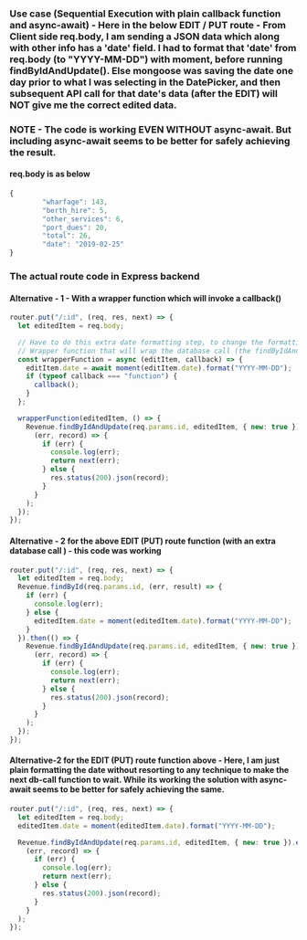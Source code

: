 ### Use case (Sequential Execution with plain callback function and async-await) - Here in the below EDIT / PUT route - From Client side req.body, I am sending a JSON data which along with other info has a 'date' field. I had to format that 'date' from req.body (to "YYYY-MM-DD") with moment, before running findByIdAndUpdate(). Else mongoose was saving the date one day prior to what I was selecting in the DatePicker, and then subsequent API call for that date's data (after the EDIT) will NOT give me the correct edited data.

### NOTE - The code is working EVEN WITHOUT async-await. But including async-await seems to be better for safely achieving the result.

#### req.body is as below

```js
{
        "wharfage": 143,
        "berth_hire": 5,
        "other_services": 6,
        "port_dues": 20,
        "total": 26,
        "date": "2019-02-25"
}
```

### The actual route code in Express backend

#### Alternative - 1 - With a wrapper function which will invoke a callback()

```js
router.put("/:id", (req, res, next) => {
  let editedItem = req.body;

  // Have to do this extra date formatting step, to change the formatting of the 'date' field. Else mongoose was saving the date one day prior to what I was selecting in the DatePicker.
  // Wrapper function that will wrap the database call (the findByIdAndUpdate() query) within a callback function that gets executed after the database query has finished.
  const wrapperFunction = async (editItem, callback) => {
    editItem.date = await moment(editItem.date).format("YYYY-MM-DD");
    if (typeof callback === "function") {
      callback();
    }
  };

  wrapperFunction(editedItem, () => {
    Revenue.findByIdAndUpdate(req.params.id, editedItem, { new: true }).exec(
      (err, record) => {
        if (err) {
          console.log(err);
          return next(err);
        } else {
          res.status(200).json(record);
        }
      }
    );
  });
});
```

#### Alternative - 2 for the above EDIT (PUT) route function (with an extra database call ) - this code was working

```js
router.put("/:id", (req, res, next) => {
  let editedItem = req.body;
  Revenue.findById(req.params.id, (err, result) => {
    if (err) {
      console.log(err);
    } else {
      editedItem.date = moment(editedItem.date).format("YYYY-MM-DD");
    }
  }).then(() => {
    Revenue.findByIdAndUpdate(req.params.id, editedItem, { new: true }).exec(
      (err, record) => {
        if (err) {
          console.log(err);
          return next(err);
        } else {
          res.status(200).json(record);
        }
      }
    );
  });
});
```

#### Alternative-2 for the EDIT (PUT) route function above - Here, I am just plain formatting the date without resorting to any technique to make the next db-call function to wait. While its working the solution with async-await seems to be better for safely achieving the same.

```js
router.put("/:id", (req, res, next) => {
  let editedItem = req.body;
  editedItem.date = moment(editedItem.date).format("YYYY-MM-DD");

  Revenue.findByIdAndUpdate(req.params.id, editedItem, { new: true }).exec(
    (err, record) => {
      if (err) {
        console.log(err);
        return next(err);
      } else {
        res.status(200).json(record);
      }
    }
  );
});
```
